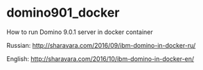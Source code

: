 # domino901_docker
How to run Domino 9.0.1 server in docker container

Russian:  http://sharavara.com/2016/09/ibm-domino-in-docker-ru/

English:  http://sharavara.com/2016/10/ibm-domino-in-docker-en/
